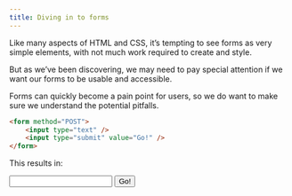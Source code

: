 ```yaml
---
title: Diving in to forms
---
```



Like many aspects of HTML and CSS, it’s tempting to see forms as very simple elements, with not much work required to create and style.

But as we’ve been discovering, we may need to pay special attention if we want our forms to be usable and accessible.

Forms can quickly become a pain point for users, so we do want to make sure we understand the potential pitfalls.

<div class="panels">
<div>

~~~html
<form method="POST">
    <input type="text" />
    <input type="submit" value="Go!" />
</form>
~~~

</div>
<div>

This results in:

<form method="POST">
    <input type="text" />
    <input type="submit" value="Go!" />
</form>

</div>
</div>